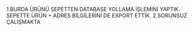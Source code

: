 1.BURDA ÜRÜNÜ SEPETTEN DATABASE YOLLAMA İŞLEMİNİ YAPTIK. SEPETTE ÜRÜN + ADRES BİLGİLERİNİ DE EXPORT ETTİK.
2.SORUNSUZ ÇALIŞMAKTA
